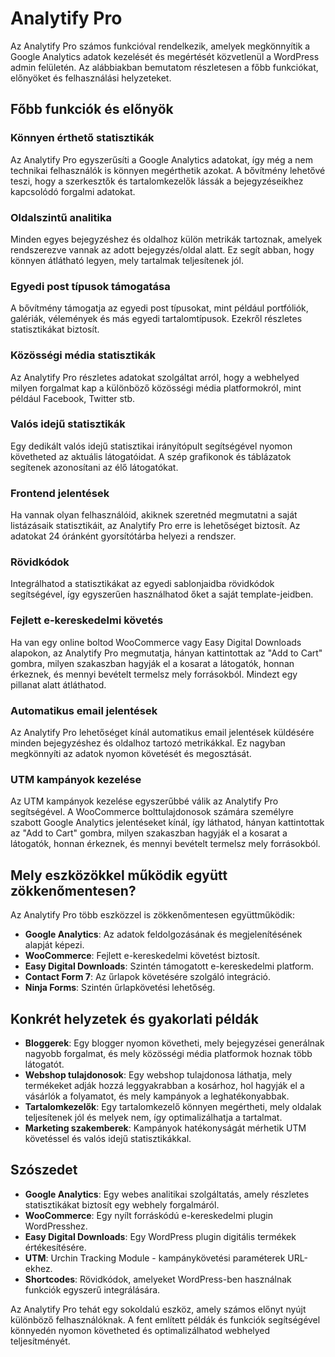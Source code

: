 # Analytify Pro

Az Analytify Pro számos funkcióval rendelkezik, amelyek megkönnyítik a Google Analytics adatok kezelését és megértését közvetlenül a WordPress admin felületén. Az alábbiakban bemutatom részletesen a főbb funkciókat, előnyöket és felhasználási helyzeteket.

## Főbb funkciók és előnyök

### Könnyen érthető statisztikák
Az Analytify Pro egyszerűsíti a Google Analytics adatokat, így még a nem technikai felhasználók is könnyen megérthetik azokat. A bővítmény lehetővé teszi, hogy a szerkesztők és tartalomkezelők lássák a bejegyzéseikhez kapcsolódó forgalmi adatokat.

### Oldalszintű analitika
Minden egyes bejegyzéshez és oldalhoz külön metrikák tartoznak, amelyek rendszerezve vannak az adott bejegyzés/oldal alatt. Ez segít abban, hogy könnyen átlátható legyen, mely tartalmak teljesítenek jól.

### Egyedi post típusok támogatása
A bővítmény támogatja az egyedi post típusokat, mint például portfóliók, galériák, vélemények és más egyedi tartalomtípusok. Ezekről részletes statisztikákat biztosít.

### Közösségi média statisztikák
Az Analytify Pro részletes adatokat szolgáltat arról, hogy a webhelyed milyen forgalmat kap a különböző közösségi média platformokról, mint például Facebook, Twitter stb.

### Valós idejű statisztikák
Egy dedikált valós idejű statisztikai irányítópult segítségével nyomon követheted az aktuális látogatóidat. A szép grafikonok és táblázatok segítenek azonosítani az élő látogatókat.

### Frontend jelentések
Ha vannak olyan felhasználóid, akiknek szeretnéd megmutatni a saját listázásaik statisztikáit, az Analytify Pro erre is lehetőséget biztosít. Az adatokat 24 óránként gyorsítótárba helyezi a rendszer.

### Rövidkódok
Integrálhatod a statisztikákat az egyedi sablonjaidba rövidkódok segítségével, így egyszerűen használhatod őket a saját template-jeidben.

### Fejlett e-kereskedelmi követés
Ha van egy online boltod WooCommerce vagy Easy Digital Downloads alapokon, az Analytify Pro megmutatja, hányan kattintottak az "Add to Cart" gombra, milyen szakaszban hagyják el a kosarat a látogatók, honnan érkeznek, és mennyi bevételt termelsz mely forrásokból. Mindezt egy pillanat alatt átláthatod.

### Automatikus email jelentések
Az Analytify Pro lehetőséget kínál automatikus email jelentések küldésére minden bejegyzéshez és oldalhoz tartozó metrikákkal. Ez nagyban megkönnyíti az adatok nyomon követését és megosztását.

### UTM kampányok kezelése
Az UTM kampányok kezelése egyszerűbbé válik az Analytify Pro segítségével. A WooCommerce bolttulajdonosok számára személyre szabott Google Analytics jelentéseket kínál, így láthatod, hányan kattintottak az "Add to Cart" gombra, milyen szakaszban hagyják el a kosarat a látogatók, honnan érkeznek, és mennyi bevételt termelsz mely forrásokból.

## Mely eszközökkel működik együtt zökkenőmentesen?

Az Analytify Pro több eszközzel is zökkenőmentesen együttműködik:
- **Google Analytics**: Az adatok feldolgozásának és megjelenítésének alapját képezi.
- **WooCommerce**: Fejlett e-kereskedelmi követést biztosít.
- **Easy Digital Downloads**: Szintén támogatott e-kereskedelmi platform.
- **Contact Form 7**: Az űrlapok követésére szolgáló integráció.
- **Ninja Forms**: Szintén űrlapkövetési lehetőség.

## Konkrét helyzetek és gyakorlati példák

- **Bloggerek**: Egy blogger nyomon követheti, mely bejegyzései generálnak nagyobb forgalmat, és mely közösségi média platformok hoznak több látogatót.
- **Webshop tulajdonosok**: Egy webshop tulajdonosa láthatja, mely termékeket adják hozzá leggyakrabban a kosárhoz, hol hagyják el a vásárlók a folyamatot, és mely kampányok a leghatékonyabbak.
- **Tartalomkezelők**: Egy tartalomkezelő könnyen megértheti, mely oldalak teljesítenek jól és melyek nem, így optimalizálhatja a tartalmat.
- **Marketing szakemberek**: Kampányok hatékonyságát mérhetik UTM követéssel és valós idejű statisztikákkal.

## Szószedet

- **Google Analytics**: Egy webes analitikai szolgáltatás, amely részletes statisztikákat biztosít egy webhely forgalmáról.
- **WooCommerce**: Egy nyílt forráskódú e-kereskedelmi plugin WordPresshez.
- **Easy Digital Downloads**: Egy WordPress plugin digitális termékek értékesítésére.
- **UTM**: Urchin Tracking Module - kampánykövetési paraméterek URL-ekhez.
- **Shortcodes**: Rövidkódok, amelyeket WordPress-ben használnak funkciók egyszerű integrálására.

Az Analytify Pro tehát egy sokoldalú eszköz, amely számos előnyt nyújt különböző felhasználóknak. A fent említett példák és funkciók segítségével könnyedén nyomon követheted és optimalizálhatod webhelyed teljesítményét.